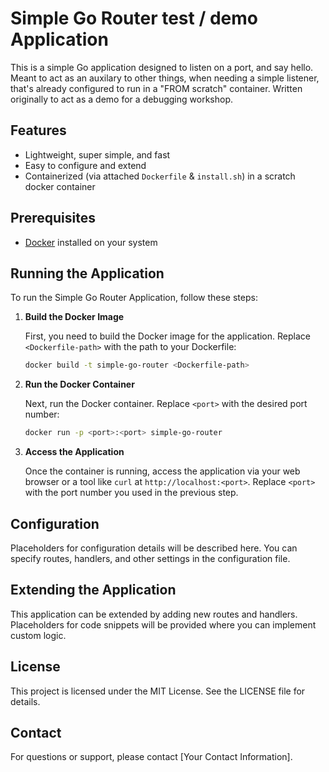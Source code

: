# Simple Go Router test / demo Application

This is a simple Go application designed to listen on a port, and say hello. Meant to act as an auxilary to other things,
when needing a simple listener, that's already configured to run in a "FROM scratch" container.
Written originally to act as a demo for a debugging workshop.

## Features

- Lightweight, super simple, and fast
- Easy to configure and extend
- Containerized (via attached `Dockerfile` & `install.sh`) in a scratch docker container

## Prerequisites

- [Docker](https://www.docker.com/get-started) installed on your system

## Running the Application

To run the Simple Go Router Application, follow these steps:

1. **Build the Docker Image**

   First, you need to build the Docker image for the application. Replace `<Dockerfile-path>` with the path to your Dockerfile:

   ```bash
   docker build -t simple-go-router <Dockerfile-path>
   ```

2. **Run the Docker Container**

   Next, run the Docker container. Replace `<port>` with the desired port number:

   ```bash
   docker run -p <port>:<port> simple-go-router
   ```

3. **Access the Application**

   Once the container is running, access the application via your web browser or a tool like `curl` at `http://localhost:<port>`. Replace `<port>` with the port number you used in the previous step.

## Configuration

Placeholders for configuration details will be described here. You can specify routes, handlers, and other settings in the configuration file.

## Extending the Application

This application can be extended by adding new routes and handlers. Placeholders for code snippets will be provided where you can implement custom logic.

## License

This project is licensed under the MIT License. See the LICENSE file for details.

## Contact

For questions or support, please contact [Your Contact Information].
